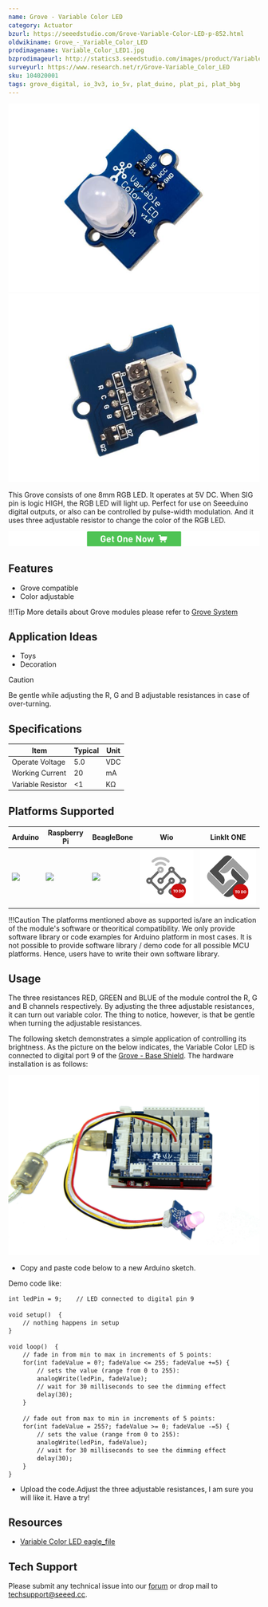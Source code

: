 ```yaml
---
name: Grove - Variable Color LED
category: Actuator
bzurl: https://seeedstudio.com/Grove-Variable-Color-LED-p-852.html
oldwikiname: Grove_-_Variable_Color_LED
prodimagename: Variable_Color_LED1.jpg
bzprodimageurl: http://statics3.seeedstudio.com/images/product/Variable Color LED.jpg
surveyurl: https://www.research.net/r/Grove-Variable_Color_LED
sku: 104020001
tags: grove_digital, io_3v3, io_5v, plat_duino, plat_pi, plat_bbg
---
```


![](https://raw.githubusercontent.com/SeeedDocument/Grove-Variable_Color_LED/master/img/Variable_Color_LED1.jpg) ![](https://raw.githubusercontent.com/SeeedDocument/Grove-Variable_Color_LED/master/img/Variable_Color_LED_01.jpg)

This Grove consists of one 8mm RGB LED. It operates at 5V DC. When SIG pin is logic HIGH, the RGB LED will light up. Perfect for use on Seeeduino digital outputs, or also can be controlled by pulse-width modulation. And it uses three adjustable resistor to change the color of the RGB LED.


[![](https://raw.githubusercontent.com/SeeedDocument/common/master/Get_One_Now_Banner.png)](http://www.seeedstudio.com/Grove-Variable-Color-LED-p-852.html)


Features
--------

-   Grove compatible
-   Color adjustable

!!!Tip
    More details about Grove modules please refer to [Grove System](http://wiki.seeedstudio.com/Grove_System/)
    
Application Ideas
-----------------

-   Toys
-   Decoration

<div class="admonition danger">
<p class="admonition-title">Caution</p>
Be gentle while adjusting the R, G and B adjustable resistances in case of over-turning.
</div>

Specifications
-------------

| Item              | Typical | Unit |
|-------------------|---------|------|
| Operate Voltage   | 5.0     | VDC  |
| Working Current   | 20      | mA   |
| Variable Resistor | &lt;1   | KΩ   |

Platforms Supported
-------------------

| Arduino                                                                                             | Raspberry Pi                                                                                             | BeagleBone                                                                                      | Wio                                                                                               | LinkIt ONE                                                                                         |
|-----------------------------------------------------------------------------------------------------|----------------------------------------------------------------------------------------------------------|-------------------------------------------------------------------------------------------------|---------------------------------------------------------------------------------------------------|----------------------------------------------------------------------------------------------------|
| ![](https://raw.githubusercontent.com/SeeedDocument/wiki_english/master/docs/images/arduino_logo.jpg) | ![](https://raw.githubusercontent.com/SeeedDocument/wiki_english/master/docs/images/raspberry_pi_logo.jpg) | ![](https://raw.githubusercontent.com/SeeedDocument/wiki_english/master/docs/images/bbg_logo.jpg) | ![](https://raw.githubusercontent.com/SeeedDocument/wiki_english/master/docs/images/wio_logo_n.jpg) | ![](https://raw.githubusercontent.com/SeeedDocument/wiki_english/master/docs/images/linkit_logo_n.jpg) |

!!!Caution
    The platforms mentioned above as supported is/are an indication of the module's software or theoritical compatibility. We only provide software library or code examples for Arduino platform in most cases. It is not possible to provide software library / demo code for all possible MCU platforms. Hence, users have to write their own software library.


Usage
-----

The three resistances RED, GREEN and BLUE of the module control the R, G and B channels respectively. By adjusting the three adjustable resistances, it can turn out variable color. The thing to notice, however, is that be gentle when turning the adjustable resistances.

The following sketch demonstrates a simple application of controlling its brightness. As the picture on the below indicates, the Variable Color LED is connected to digital port 9 of the [Grove - Base Shield](/Base_Shield_V2). The hardware installation is as follows:

![](https://raw.githubusercontent.com/SeeedDocument/Grove-Variable_Color_LED/master/img/Grove-Variable_Color_LED.jpg)

-   Copy and paste code below to a new Arduino sketch.

Demo code like:

```
int ledPin = 9;    // LED connected to digital pin 9

void setup()  {
    // nothing happens in setup
}

void loop()  {
    // fade in from min to max in increments of 5 points:
    for(int fadeValue = 0?; fadeValue <= 255; fadeValue +=5) {
        // sets the value (range from 0 to 255):
        analogWrite(ledPin, fadeValue);
        // wait for 30 milliseconds to see the dimming effect
        delay(30);
    }

    // fade out from max to min in increments of 5 points:
    for(int fadeValue = 255?; fadeValue >= 0; fadeValue -=5) {
        // sets the value (range from 0 to 255):
        analogWrite(ledPin, fadeValue);
        // wait for 30 milliseconds to see the dimming effect
        delay(30);
    }
}
```
-   Upload the code.Adjust the three adjustable resistances, I am sure you will like it. Have a try!


Resources
---------

-   [Variable Color LED eagle_file](https://raw.githubusercontent.com/SeeedDocument/Grove-Variable_Color_LED/master/res/Variable_Color_LED_eagle_file.zip)


<!-- This Markdown file was created from http://www.seeedstudio.com/wiki/Grove_-_Variable_Color_LED -->

## Tech Support
Please submit any technical issue into our [forum](http://forum.seeedstudio.com/) or drop mail to techsupport@seeed.cc. 
